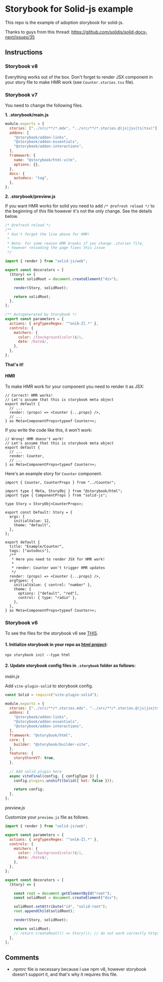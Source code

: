 # Storybook for Solid-js example

This repo is the example of adoption storybook for solid-js.

Thanks to guys from this thread: https://github.com/solidjs/solid-docs-next/issues/35

## Instructions

### Storybook v8

Everything works out of the box. Don't forget to render JSX component in your story file to make HMR work (see `Counter.stories.tsx` file).

### Storybook v7

You need to change the following files.

**1. .storybook/main.js**

```js
module.exports = {
  stories: ["../src/**/*.mdx", "../src/**/*.stories.@(js|jsx|ts|tsx)"],
  addons: [
    "@storybook/addon-links",
    "@storybook/addon-essentials",
    "@storybook/addon-interactions",
  ],
  framework: {
    name: "@storybook/html-vite",
    options: {},
  },
  docs: {
    autodocs: "tag",
  },
};
```

**2. .storybook/preview.js**

If you want HMR works for solid you need to add `/* @refresh reload */` to the beginning of this file however it's not the only change.
See the details below.

```js
/* @refresh reload */
/**
 * Don't forget the line above for HMR!
 * 
 * Note: for some reason HMR breaks if you change .stories file,
 * however reloading the page fixes this issue
 */ 

import { render } from "solid-js/web";

export const decorators = [
  (Story) => {
    const solidRoot = document.createElement("div");

    render(Story, solidRoot);

    return solidRoot;
  },
];

/** Autogenerated by Storybook */
export const parameters = {
  actions: { argTypesRegex: "^on[A-Z].*" },
  controls: {
    matchers: {
      color: /(background|color)$/i,
      date: /Date$/,
    },
  },
};

```

**That's it!**

#### HMR

To make HMR work for your component you need to render it as JSX:

```tsx
// Correct! HMR works!
// Let's assume that this is storybook meta object
export default {
  // ...
  render: (props) => <Counter {...props} />,
  // ...
} as Meta<ComponentProps<typeof Counter>>;
```

If you write the code like this, it won't work:

```tsx
// Wrong! HMR doesn't work!
// Let's assume that this is storybook meta object
export default {
  // ...
  render: Counter,
  // ...
} as Meta<ComponentProps<typeof Counter>>;
```

Here's an example story for `Counter` component.

```tsx
import { Counter, CounterProps } from "../Counter";

import type { Meta, StoryObj } from "@storybook/html";
import type { ComponentProps } from "solid-js";

type Story = StoryObj<CounterProps>;

export const Default: Story = {
  args: {
    initialValue: 12,
    theme: "default",
  },
};

export default {
  title: "Example/Counter",
  tags: ["autodocs"],
  /**
   * Here you need to render JSX for HMR work!
   *
   * render: Counter won't trigger HMR updates
   */
  render: (props) => <Counter {...props} />,
  argTypes: {
    initialValue: { control: "number" },
    theme: {
      options: ["default", "red"],
      control: { type: "radio" },
    },
  },
} as Meta<ComponentProps<typeof Counter>>;

```

### Storybook v6

To see the files for the storybook v6 see [THIS](https://github.com/elite174/storybook-solid-js/tree/16466f35def5ebe4b28603211d8d825d690fbe40).

#### 1. Initialize storybook in your repo as [html project](https://storybook.js.org/docs/html/get-started/install):

```
npx storybook init --type html
```

#### 2. Update storybook config files in `.storybook` folder as follows:

*main.js*

Add `vite-plugin-solid` to storybook config. 
```js
const Solid = require("vite-plugin-solid");

module.exports = {
  stories: ["../src/**/*.stories.mdx", "../src/**/*.stories.@(js|jsx|ts|tsx)"],
  addons: [
    "@storybook/addon-links",
    "@storybook/addon-essentials",
    "@storybook/addon-interactions",
  ],
  framework: "@storybook/html",
  core: {
    builder: "@storybook/builder-vite",
  },
  features: {
    storyStoreV7: true,
  },
  
  // Add solid plugin here
  async viteFinal(config, { configType }) {
    config.plugins.unshift(Solid({ hot: false }));

    return config;
  },
};
```

*preview.js*

Customize your `preview.js` file as follows.

```js
import { render } from "solid-js/web";

export const parameters = {
  actions: { argTypesRegex: "^on[A-Z].*" },
  controls: {
    matchers: {
      color: /(background|color)$/i,
      date: /Date$/,
    },
  },
};

export const decorators = [
  (Story) => {

    const root = document.getElementById("root");
    const solidRoot = document.createElement("div");

    solidRoot.setAttribute("id", "solid-root");
    root.appendChild(solidRoot);

    render(Story, solidRoot);

    return solidRoot;
    // return createRoot(() => Story()); // do not work correctly https://github.com/solidjs/solid/issues/553
  },
];
```

## Comments

- _.npmrc_ file is necessary because I use npm v8, however storybook doesn't support it, and that's why it requires this file.
